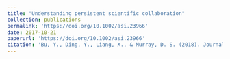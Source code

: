 ```yaml
---
title: "Understanding persistent scientific collaboration"
collection: publications
permalink: 'https://doi.org/10.1002/asi.23966'
date: 2017-10-21
paperurl: 'https://doi.org/10.1002/asi.23966'
citation: 'Bu, Y., Ding, Y., Liang, X., & Murray, D. S. (2018). Journal of the Association for Information Science and Technology. 69(3), 438–448.'
---
```

